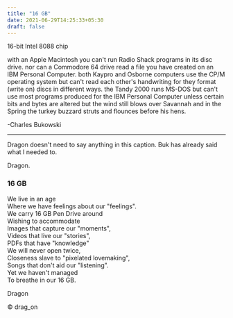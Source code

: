```yaml
---
title: "16 GB"
date: 2021-06-29T14:25:33+05:30
draft: false
---
```


16-bit Intel 8088 chip

with an Apple Macintosh
you can't run Radio Shack programs
in its disc drive.
nor can a Commodore 64
drive read a file
you have created on an
IBM Personal Computer.
both Kaypro and Osborne computers use
the CP/M operating system
but can't read each other's
handwriting
for they format (write
on) discs in different
ways.
the Tandy 2000 runs MS-DOS but
can't use most programs produced for
the IBM Personal Computer
unless certain
bits and bytes are
altered
but the wind still blows over
Savannah
and in the Spring
the turkey buzzard struts and
flounces before his
hens.

-Charles Bukowski

_______________

Dragon doesn't need to say anything in this caption. Buk has already said what I needed to.

Dragon.

### 16 GB

We live in an age  
Where we have feelings about our "feelings".  
We carry 16 GB Pen Drive around  
Wishing to accommodate  
Images that capture our "moments",  
Videos that live our "stories",  
PDFs that have "knowledge"  
We will never open twice,  
Closeness slave to "pixelated lovemaking",  
Songs that don't aid our "listening".  
Yet we haven't managed  
To breathe in our 16 GB.  

Dragon

© drag_on